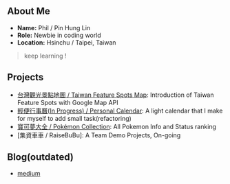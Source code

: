 ## About Me

* **Name:** Phil / Pin Hung Lin
* **Role:** Newbie in coding world
* **Location:** Hsinchu / Taipei, Taiwan

> keep learning ! 

## Projects

* [台灣觀光景點地圖 / Taiwan Feature Spots Map](https://linooohon.github.io/googlemap/14_feature_spots.html): Introduction of Taiwan Feature Spots with Google Map API
* [輕便行事曆(In Progress) / Personal Calendar](https://linooohon1997.azurewebsites.net/Calendar_App/Calender.html): A light calendar that I make for myself to add small task(refactoring)
* [寶可夢大全 / Pokémon Collection](https://linooohon1997.azurewebsites.net/20210104_PokemonApp_Final/PokemonApp_Final.html): All Pokemon Info and Status ranking
* [集資車車 / RaiseBuBu]: A Team Demo Projects, On-going

## Blog(outdated)

* [medium](https://linooohon.medium.com/)
